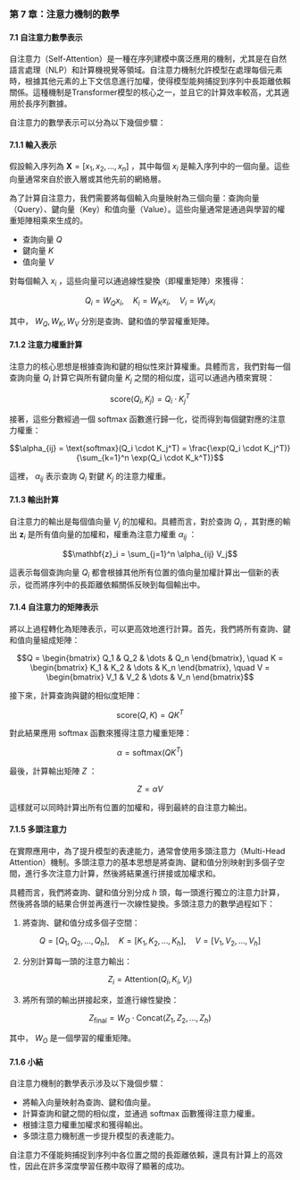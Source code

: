 ### **第 7 章：注意力機制的數學**

#### **7.1 自注意力數學表示**

自注意力（Self-Attention）是一種在序列建模中廣泛應用的機制，尤其是在自然語言處理（NLP）和計算機視覺等領域。自注意力機制允許模型在處理每個元素時，根據其他元素的上下文信息進行加權，使得模型能夠捕捉到序列中長距離依賴關係。這種機制是Transformer模型的核心之一，並且它的計算效率較高，尤其適用於長序列數據。

自注意力的數學表示可以分為以下幾個步驟：

#### **7.1.1 輸入表示**

假設輸入序列為  $`\mathbf{X} = [x_1, x_2, \dots, x_n]`$ ，其中每個  $`x_i`$  是輸入序列中的一個向量。這些向量通常來自於嵌入層或其他先前的網絡層。

為了計算自注意力，我們需要將每個輸入向量映射為三個向量：查詢向量（Query）、鍵向量（Key）和值向量（Value）。這些向量通常是通過與學習的權重矩陣相乘來生成的。

- 查詢向量  $`Q`$ 
- 鍵向量  $`K`$ 
- 值向量  $`V`$ 

對每個輸入  $`x_i`$ ，這些向量可以通過線性變換（即權重矩陣）來獲得：


```math
Q_i = W_Q x_i, \quad K_i = W_K x_i, \quad V_i = W_V x_i
```


其中， $`W_Q, W_K, W_V`$  分別是查詢、鍵和值的學習權重矩陣。

#### **7.1.2 注意力權重計算**

注意力的核心思想是根據查詢和鍵的相似性來計算權重。具體而言，我們對每一個查詢向量  $`Q_i`$  計算它與所有鍵向量  $`K_j`$  之間的相似度，這可以通過內積來實現：


```math
\text{score}(Q_i, K_j) = Q_i \cdot K_j^T
```


接著，這些分數經過一個 softmax 函數進行歸一化，從而得到每個鍵對應的注意力權重：


```math
\alpha_{ij} = \text{softmax}(Q_i \cdot K_j^T) = \frac{\exp(Q_i \cdot K_j^T)}{\sum_{k=1}^n \exp(Q_i \cdot K_k^T)}
```


這裡， $`\alpha_{ij}`$  表示查詢  $`Q_i`$  對鍵  $`K_j`$  的注意力權重。

#### **7.1.3 輸出計算**

自注意力的輸出是每個值向量  $`V_j`$  的加權和。具體而言，對於查詢  $`Q_i`$ ，其對應的輸出  $`\mathbf{z}_i`$  是所有值向量的加權和，權重為注意力權重  $`\alpha_{ij}`$ ：


```math
\mathbf{z}_i = \sum_{j=1}^n \alpha_{ij} V_j
```


這表示每個查詢向量  $`Q_i`$  都會根據其他所有位置的值向量加權計算出一個新的表示，從而將序列中的長距離依賴關係反映到每個輸出中。

#### **7.1.4 自注意力的矩陣表示**

將以上過程轉化為矩陣表示，可以更高效地進行計算。首先，我們將所有查詢、鍵和值向量組成矩陣：


```math
Q = \begin{bmatrix} Q_1 & Q_2 & \dots & Q_n \end{bmatrix}, \quad K = \begin{bmatrix} K_1 & K_2 & \dots & K_n \end{bmatrix}, \quad V = \begin{bmatrix} V_1 & V_2 & \dots & V_n \end{bmatrix}
```


接下來，計算查詢與鍵的相似度矩陣：


```math
\text{score}(Q, K) = QK^T
```


對此結果應用 softmax 函數來獲得注意力權重矩陣：


```math
\alpha = \text{softmax}(QK^T)
```


最後，計算輸出矩陣  $`Z`$ ：


```math
Z = \alpha V
```


這樣就可以同時計算出所有位置的加權和，得到最終的自注意力輸出。

#### **7.1.5 多頭注意力**

在實際應用中，為了提升模型的表達能力，通常會使用多頭注意力（Multi-Head Attention）機制。多頭注意力的基本思想是將查詢、鍵和值分別映射到多個子空間，進行多次注意力計算，然後將結果進行拼接或加權求和。

具體而言，我們將查詢、鍵和值分別分成  $`h`$  頭，每一頭進行獨立的注意力計算，然後將各頭的結果合併並再進行一次線性變換。多頭注意力的數學過程如下：

1. 將查詢、鍵和值分成多個子空間：
   
   
```math
Q = [Q_1, Q_2, \dots, Q_h], \quad K = [K_1, K_2, \dots, K_h], \quad V = [V_1, V_2, \dots, V_h]
```


2. 分別計算每一頭的注意力輸出：
   
   
```math
Z_i = \text{Attention}(Q_i, K_i, V_i)
```


3. 將所有頭的輸出拼接起來，並進行線性變換：

   
```math
Z_{\text{final}} = W_O \cdot \text{Concat}(Z_1, Z_2, \dots, Z_h)
```


其中， $`W_O`$  是一個學習的權重矩陣。

#### **7.1.6 小結**

自注意力機制的數學表示涉及以下幾個步驟：
- 將輸入向量映射為查詢、鍵和值向量。
- 計算查詢和鍵之間的相似度，並通過 softmax 函數獲得注意力權重。
- 根據注意力權重加權求和獲得輸出。
- 多頭注意力機制進一步提升模型的表達能力。

自注意力不僅能夠捕捉到序列中各位置之間的長距離依賴，還具有計算上的高效性，因此在許多深度學習任務中取得了顯著的成功。